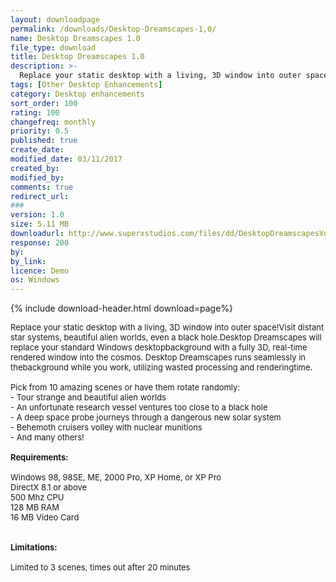 ```yaml
---
layout: downloadpage
permalink: /downloads/Desktop-Dreamscapes-1,0/
name: Desktop Dreamscapes 1.0
file_type: download
title: Desktop Dreamscapes 1.0
description: >-
  Replace your static desktop with a living, 3D window into outer space!
tags: [Other Desktop Enhancements]
category: Desktop enhancements
sort_order: 100
rating: 100
changefreq: monthly
priority: 0.5
published: true
create_date: 
modified_date: 03/11/2017
created_by: 
modified_by: 
comments: true
redirect_url: 
### 
version: 1.0
size: 5.11 MB
downloadurl: http://www.superxstudios.com/files/dd/DesktopDreamscapesVol1.exe
response: 200
by: 
by_link: 
licence: Demo
os: Windows
---
```


{% include download-header.html download=page%}

<p style="fix-download-text !important">
<p><font size="2">Replace your static desktop with a living, 3D window into outer space!Visit distant star systems, beautiful alien worlds, even a black hole.Desktop Dreamscapes will replace your standard Windows desktopbackground with a fully 3D, real-time rendered window into the cosmos. Desktop Dreamscapes runs seamlessly in thebackground while you work, utilizing wasted processing and renderingtime. <br />
<br />
Pick from 10 amazing scenes or have them rotate randomly:<br />
- Tour strange and beautiful alien worlds <br />
- An unfortunate research vessel ventures too close to a black hole <br />
- A deep space probe journeys through a dangerous new solar system <br />
- Behemoth cruisers volley with nuclear munitions <br />
- And many others! <br />
<br />
<span><strong>Requirements:</strong></span><br />
<br />
Windows 98, 98SE, ME, 2000 Pro, XP Home, or XP Pro<br />
DirectX 8.1 or above<br />
500 Mhz CPU<br />
128 MB RAM<br />
16 MB Video Card<br />
<br />
<br />
<span><strong>Limitations:</strong></span><br />
<br />
Limited to 3 scenes, times out after 20 minutes <br />
</font></p></p>
